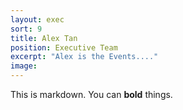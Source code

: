 ```yaml
---
layout: exec
sort: 9
title: Alex Tan
position: Executive Team
excerpt: "Alex is the Events...."
image:  
---
```


This is markdown. You can **bold** things.